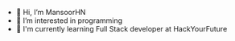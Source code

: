 - 👋 Hi, I’m MansoorHN
- 👀 I’m interested in programming
- 🌱 I'm currently learning Full Stack developer at HackYourFuture

